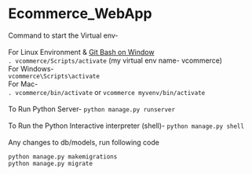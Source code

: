 # Ecommerce_WebApp
Command to start the Virtual env-</br></br>
For Linux Environment & [Git Bash on Window](https://git-scm.com/download/win)</br>
 `. vcommerce/Scripts/activate` (my virtual env name- vcommerce)</br>
For Windows-</br>
`vcommerce\Scripts\activate`
</br>
For Mac-</br>
`. vcommerce/bin/activate` or `vcommerce myvenv/bin/activate`
</br></br>
To Run Python Server- `python manage.py runserver`</br></br>
To Run the Python Interactive interpreter (shell)- `python manage.py shell`</br></br>
Any changes to db/models, run following code</br>
```
python manage.py makemigrations
python manage.py migrate
```
